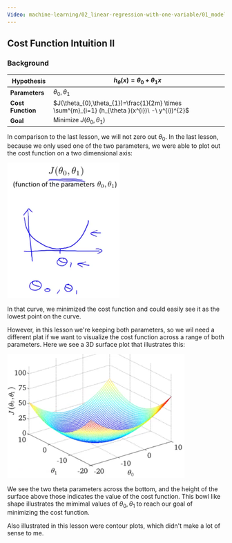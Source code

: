 ```yaml
---
Video: machine-learning/02_linear-regression-with-one-variable/01_model-and-cost-function/07_cost-function-intuition-ii.mp4
---
```


## Cost Function Intuition II

### Background

| Hypothesis        | $h_{\theta}(x)=\theta_{0}+\theta_{1}x$                       |
| ----------------- | ------------------------------------------------------------ |
| **Parameters**    | $\theta_{0},\theta_{1}$                                      |
| **Cost Function** | $J(\theta_{0},\theta_{1})=\frac{1}{2m} \times \sum^{m}_{i=1} (h_{\theta }(x^{i})\  -\  y^{i})^{2}$ |
| **Goal**          | Minimize $J(\theta_{0},\theta_{1})$                          |

In comparison to the last lesson, we will not zero out $\theta_{0}$.  In the last lesson, because we only used one of the two parameters, we were able to plot out the cost function on a two dimensional axis:

<img src="04-cost-function-intuition-2.assets/image-20210227100725980.png" alt="image-20210227100725980" style="zoom:35%;" />

In that curve, we minimized the cost function and could easily see it as the lowest point on the curve.

However, in this lesson we're keeping both parameters, so we wil need a different plat if we want to visualize the cost function across a range of both parameters.  Here we see a 3D surface plot that illustrates this:

<img src="04-cost-function-intuition-2.assets/image-20210227101008948.png" alt="image-20210227101008948" style="zoom:40%;" />

We see the two theta parameters across the bottom, and the height of the surface above those indicates the value of the cost function.  This bowl like shape illustrates the mimimal values of $\theta_{0},\theta_{1}$ to reach our goal of minimizing the cost function.

Also illustrated in this lesson were contour plots, which didn't make a lot of sense to me.

